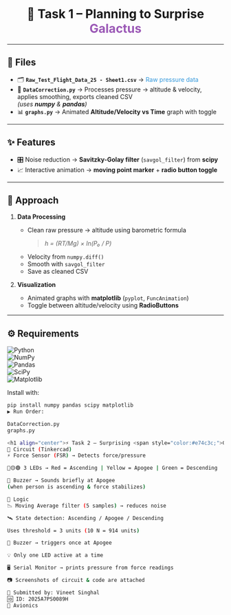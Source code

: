 <h1 align="center">🚀 Task 1 – Planning to Surprise <span style="color:#9b59b6;">Galactus</span></h1>

---

## 📂 Files
- 🗂️ **`Raw_Test_Flight_Data_25 - Sheet1.csv`** → <span style="color:#3498db;">Raw pressure data</span>  
- 🐍 **`DataCorrection.py`** → Processes pressure → altitude & velocity, applies smoothing, exports cleaned CSV  
   *(uses **numpy** & **pandas**)*  
- 📊 **`graphs.py`** → Animated **Altitude/Velocity vs Time** graph with toggle  

---

## ✨ Features
- 🎛️ Noise reduction → **Savitzky-Golay filter** (`savgol_filter`) from **scipy**  
- 📈 Interactive animation → **moving point marker** + **radio button toggle**  

---

## 🔎 Approach
1. **Data Processing**  
   - Clean raw pressure → altitude using barometric formula  
     > *h = (RT/Mg) × ln(P₀ / P)*  
   - Velocity from `numpy.diff()`  
   - Smooth with `savgol_filter`  
   - Save as cleaned CSV  

2. **Visualization**  
   - Animated graphs with **matplotlib** (`pyplot`, `FuncAnimation`)  
   - Toggle between altitude/velocity using **RadioButtons**  

---

## ⚙️ Requirements

![Python](https://img.shields.io/badge/Python-3.9%2B-blue?logo=python&logoColor=white)  
![NumPy](https://img.shields.io/badge/numpy-lightgrey?logo=numpy)  
![Pandas](https://img.shields.io/badge/pandas-black?logo=pandas)  
![SciPy](https://img.shields.io/badge/scipy-orange?logo=scipy)  
![Matplotlib](https://img.shields.io/badge/matplotlib-blueviolet?logo=plotly)  

Install with:  
```bash
pip install numpy pandas scipy matplotlib
▶️ Run Order:

DataCorrection.py
graphs.py

<h1 align="center">⚡ Task 2 – Surprising <span style="color:#e74c3c;">Galactus</span></h1>
🔌 Circuit (Tinkercad)
⚡ Force Sensor (FSR) → Detects force/pressure

🔴🟡🟢 3 LEDs → Red = Ascending | Yellow = Apogee | Green = Descending

🔔 Buzzer → Sounds briefly at Apogee
(when person is ascending & force stabilizes)

🧠 Logic
📉 Moving Average filter (5 samples) → reduces noise

🛰️ State detection: Ascending / Apogee / Descending

Uses threshold = 3 units (10 N = 914 units)

🔔 Buzzer → triggers once at Apogee

💡 Only one LED active at a time

🖥️ Serial Monitor → prints pressure from force readings

📷 Screenshots of circuit & code are attached

📌 Submitted by: Vineet Singhal
🆔 ID: 2025A7PS0089H
📡 Avionics
